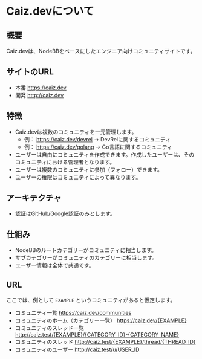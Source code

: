 # Caiz.devについて

## 概要

Caiz.devは、NodeBBをベースにしたエンジニア向けコミュニティサイトです。

## サイトのURL

- 本番
  https://caiz.dev
- 開発
  http://caiz.dev

## 特徴

- Caiz.devは複数のコミュニティを一元管理します。
  - 例： https://caiz.dev/devrel -> DevRelに関するコミュニティ
  - 例： https://caiz.dev/golang -> Go言語に関するコミュニティ
- ユーザーは自由にコミュニティを作成できます。作成したユーザーは、そのコミュニティにおける管理者となります。
- ユーザーは複数のコミュニティに参加（フォロー）できます。
- ユーザーの権限はコミュニティによって異なります。

## アーキテクチャ

- 認証はGitHub/Google認証のみとします。

## 仕組み

- NodeBBのルートカテゴリーがコミュニティに相当します。
- サブカテゴリーがコミュニティのカテゴリーに相当します。
- ユーザー情報は全体で共通です。

## URL

ここでは、例として `EXAMPLE` というコミュニティがあると仮定します。

- コミュニティ一覧
  https://caiz.dev/communities
- コミュニティのホーム（カテゴリー一覧）
  https://caiz.dev/{EXAMPLE}
- コミュニティのスレッド一覧
  http://caiz.test/{EXAMPLE}/{CATEGORY_ID}-{CATEGORY_NAME}
- コミュニティのスレッド
  http://caiz.test/{EXAMPLE}/thread/{THREAD_ID}
- コミュニティのユーザー
  http://caiz.test/u/USER_ID
